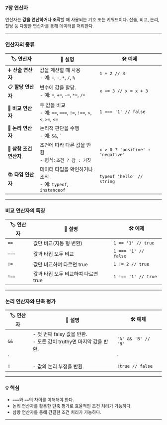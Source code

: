 ### **7장 연산자**

연산자는 **값을 연산하거나 조작**할 때 사용되는 기호 또는 키워드이다. 산술, 비교, 논리, 할당 등 다양한 연산자를 통해 데이터를 처리한다.

---

### **연산자의 종류**

| 🏷️ **연산자** | 📜 **설명** | 🛠️ **예제** |
| --- | --- | --- |
| ➕ **산술 연산자** | 값을 계산할 때 사용<br>- 예: `+`, `-`, `*`, `/`, `%` | `1 + 2 // 3` |
| 📋 **할당 연산자** | 변수에 값을 할당.<br>- 예: `=`, `+=`, `-=`, `*=`, `/=` | `x += 3 // x = x + 3` |
| 🤝 **비교 연산자** | 두 값을 비교<br>- 예: `==`, `===`, `!=`, `!==`, `>`, `<`, `>=`, `<=` | `1 === '1' // false` |
| 🔀 **논리 연산자** | 논리적 판단을 수행<br>- 예: `&&`, ` |  |
| 🧮 **삼항 조건 연산자** | 조건에 따라 다른 값을 반환<br>- 형식: `조건 ? 참 : 거짓` | `x > 0 ? 'positive' : 'negative'` |
| 📚 **타입 연산자** | 데이터 타입을 확인하거나 조작<br>- 예: `typeof`, `instanceof` | `typeof 'hello' // string` |

---

### **비교 연산자의 특징**

| 🏷️ **연산자** | 📜 **설명** | 🛠️ **예제** |
| --- | --- | --- |
| `==` | 값만 비교(자동 형 변환) | `1 == '1' // true` |
| `===` | 값과 타입 모두 비교 | `1 === '1' // false` |
| `!=` | 값만 비교하여 다르면 true | `1 != 2 // true` |
| `!==` | 값과 타입 모두 비교하여 다르면 true | `1 !== '1' // true` |

---

### **논리 연산자와 단축 평가**

| 🏷️ **연산자** | 📜 **설명** | 🛠️ **예제** |
| --- | --- | --- |
| `&&` | - 첫 번째 falsy 값을 반환.<br>- 모든 값이 truthy면 마지막 값을 반환. | `'A' && 'B' // 'B'` |
| ` |  | ` |
| `!` | - 값의 논리 부정을 반환. | `!true // false` |

---

### 💡 핵심

- `===`와 `==`의 차이를 이해해야 한다.
- 논리 연산자를 활용한 단축 평가로 효율적인 조건 처리가 가능하다.
- 삼항 연산자를 통해 간결한 조건 처리가 가능하다.

---
